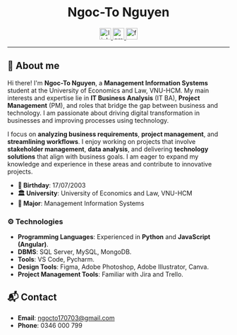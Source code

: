 <div align="center">
  <h1>Ngoc-To Nguyen</h1> 

  <!-- LinkedIn Icon -->
  <a href="https://www.linkedin.com/in/nguyenthingocto/" target="_blank">
      <img src="https://img.shields.io/badge/LinkedIn-0077B5?style=for-the-badge&logo=linkedin&logoColor=white" alt="linkedin" style="margin-bottom: 0px;" height="26"/>
  </a> 
  <!-- Gmail Icon -->
  <a href="mailto:ngocto170703@gmail.com" target="_blank">
      <img src="https://img.shields.io/badge/Gmail-D14836?style=for-the-badge&logo=gmail&logoColor=white" alt="gmail" style="margin-bottom: 0px;" height="26"/>
  </a>
  <!-- Facebook Icon -->
  <a href="https://www.facebook.com/1o.serenity" target="_blank">
      <img src="https://img.shields.io/badge/Facebook-1877F2?style=for-the-badge&logo=facebook&logoColor=white" alt="facebook" style="margin-bottom: 0px;" height="26"/>
  </a>
</div>

<hr>

## 💬 About me
Hi there! I'm **Ngoc-To Nguyen**, a **Management Information Systems** student at the University of Economics and Law, VNU-HCM. My main interests and expertise lie in **IT Business Analysis** (IT BA), **Project Management** (PM), and roles that bridge the gap between business and technology. I am passionate about driving digital transformation in businesses and improving processes using technology.

I focus on **analyzing business requirements**, **project management**, and **streamlining workflows**. I enjoy working on projects that involve **stakeholder management**, **data analysis**, and delivering **technology solutions** that align with business goals. I am eager to expand my knowledge and experience in these areas and contribute to innovative projects.

- **🎂 Birthday**: 17/07/2003
- **🏛️ University**: University of Economics and Law, VNU-HCM
- **📑 Major**: Management Information Systems

### ⚙️ Technologies
- **Programming Languages**: Experienced in **Python** and **JavaScript (Angular)**.
- **DBMS**: SQL Server, MySQL, MongoDB.
- **Tools**: VS Code, Pycharm.
- **Design Tools**: Figma, Adobe Photoshop, Adobe Illustrator, Canva.
- **Project Management Tools**: Familiar with Jira and Trello.

## 📬 Contact
- **Email**: [ngocto170703@gmail.com](mailto:ngocto170703@gmail.com)
- **Phone**: 0346 000 799
